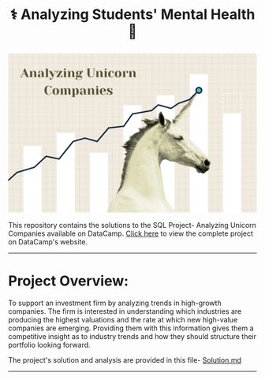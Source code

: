 # <p align="center" style="margin-top: 0px;"> ⚕️ Analyzing Students' Mental Health 🧠

![unicorn](unicorn.png)

This repository contains the solutions to the SQL Project- Analyzing Unicorn Companies available on DataCamp. [Click here]("https://app.datacamp.com/learn/projects/1531") to view the complete project on DataCamp's website. 

---
# Project Overview:
To support an investment firm by analyzing trends in high-growth companies. The firm is interested in understanding which industries are producing the highest valuations and the rate at which new high-value companies are emerging. Providing them with this information gives them a competitive insight as to industry trends and how they should structure their portfolio looking forward.

The project's solution and analysis are provided in this file- [Solution.md](Solution.md)

--- 